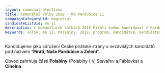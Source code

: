 ```yaml
---
layout: communal-elections
title: Komunální volby 2018 - MO Pardubice II
campaignCategoryUid: magistrat
candidateListUid: mo-ii
description: V komunálních volbách 2018 Piráti budou kandidovat v Pardubicích. Jak na magistrát, tak i na jednotlivé městské obvody. Prosazujeme transparentní veřejnou správu, participaci veřejnosti, férový přístup ke všem způsobům dopravy a politiku, která využívá možností technologií 21. století pro otevřenou a demokratickou společnost.
keywords: volby, mo ii, Polabiny, 2018, program, kandidátka, kandidátní listina, kandidáti, komunální volby
---
```


Kandidujeme jako sdružení České pirátské strany a nezávislých kandidátů pod
názvem <q>**Piráti, Naše Pardubice a Zelení**</q>.

Obvod zahrnuje části **Polabiny** (Polabiny I-V, Stavařov a Fáblovka) a **Cihelna**.

